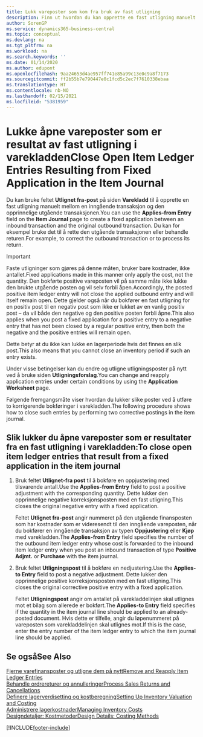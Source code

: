 ```yaml
---
title: Lukk vareposter som kom fra bruk av fast utligning
description: Finn ut hvordan du kan opprette en fast utligning manuelt mellom en inngående transaksjon og den opprinnelige utgående transaksjonen i varekladden.
author: SorenGP
ms.service: dynamics365-business-central
ms.topic: conceptual
ms.devlang: na
ms.tgt_pltfrm: na
ms.workload: na
ms.search.keywords: ''
ms.date: 01/14/2020
ms.author: edupont
ms.openlocfilehash: 9aa24653d4ae957ff741e85a99c13e0c9a8f7173
ms.sourcegitcommit: ff2b55b7e790447e0c1fcd5c2ec7f7610338ebaa
ms.translationtype: HT
ms.contentlocale: nb-NO
ms.lasthandoff: 02/15/2021
ms.locfileid: "5381959"
---
```

# <a name="close-open-item-ledger-entries-resulting-from-fixed-application-in-the-item-journal"></a><span data-ttu-id="48706-103">Lukke åpne vareposter som er resultat av fast utligning i varekladden</span><span class="sxs-lookup"><span data-stu-id="48706-103">Close Open Item Ledger Entries Resulting from Fixed Application in the Item Journal</span></span>

<span data-ttu-id="48706-104">Du kan bruke feltet **Utlignet fra-post** på siden **Varekladd** til å opprette en fast utligning manuelt mellom en inngående transaksjon og den opprinnelige utgående transaksjonen.</span><span class="sxs-lookup"><span data-stu-id="48706-104">You can use the **Applies-from Entry** field on the **Item Journal** page to create a fixed application between an inbound transaction and the original outbound transaction.</span></span> <span data-ttu-id="48706-105">Du kan for eksempel bruke det til å rette den utgående transaksjonen eller behandle returen.</span><span class="sxs-lookup"><span data-stu-id="48706-105">For example, to correct the outbound transaction or to process its return.</span></span>  

> [!IMPORTANT]  
> <span data-ttu-id="48706-106">Faste utligninger som gjøres på denne måten, bruker bare kostnader, ikke antallet.</span><span class="sxs-lookup"><span data-stu-id="48706-106">Fixed applications made in this manner only apply the cost, not the quantity.</span></span> <span data-ttu-id="48706-107">Den bokførte positive vareposten vil på samme måte ikke lukke den brukte utgående posten og vil selv forbli åpen.</span><span class="sxs-lookup"><span data-stu-id="48706-107">Accordingly, the posted positive item ledger entry will not close the applied outbound entry and will itself remain open.</span></span> <span data-ttu-id="48706-108">Dette gjelder også når du bokfører en fast utligning for en positiv post til en negativ post som ikke er lukket av en vanlig positiv post – da vil både den negative og den positive posten forbli åpne.</span><span class="sxs-lookup"><span data-stu-id="48706-108">This also applies when you post a fixed application for a positive entry to a negative entry that has not been closed by a regular positive entry, then both the negative and the positive entries will remain open.</span></span>  
>
> <span data-ttu-id="48706-109">Dette betyr at du ikke kan lukke en lagerperiode hvis det finnes en slik post.</span><span class="sxs-lookup"><span data-stu-id="48706-109">This also means that you cannot close an inventory period if such an entry exists.</span></span>  

<span data-ttu-id="48706-110">Under visse betingelser kan du endre og utligne utligningsposter på nytt ved å bruke siden **Utligningsforslag**.</span><span class="sxs-lookup"><span data-stu-id="48706-110">You can change and reapply application entries under certain conditions by using the **Application Worksheet** page.</span></span>  

<span data-ttu-id="48706-111">Følgende fremgangsmåte viser hvordan du lukker slike poster ved å utføre to korrigerende bokføringer i varekladden.</span><span class="sxs-lookup"><span data-stu-id="48706-111">The following procedure shows how to close such entries by performing two corrective postings in the item journal.</span></span>  

## <a name="to-close-open-item-ledger-entries-that-result-from-a-fixed-application-in-the-item-journal"></a><span data-ttu-id="48706-112">Slik lukker du åpne vareposter som er resultater fra en fast utligning i varekladden:</span><span class="sxs-lookup"><span data-stu-id="48706-112">To close open item ledger entries that result from a fixed application in the item journal</span></span>  

1. <span data-ttu-id="48706-113">Bruk feltet **Utlignet-fra post** til å bokføre en oppjustering med tilsvarende antall.</span><span class="sxs-lookup"><span data-stu-id="48706-113">Use the **Applies-from Entry** field to post a positive adjustment with the corresponding quantity.</span></span> <span data-ttu-id="48706-114">Dette lukker den opprinnelige negative korreksjonsposten med en fast utligning.</span><span class="sxs-lookup"><span data-stu-id="48706-114">This closes the original negative entry with a fixed application.</span></span>  

    <span data-ttu-id="48706-115">Feltet **Utlignet fra-post** angir nummeret på den utgående finansposten som har kostnader som er videresendt til den inngående vareposten, når du bokfører en inngående transaksjon av typen **Oppjustering** eller **Kjøp** med varekladden.</span><span class="sxs-lookup"><span data-stu-id="48706-115">The **Applies-from Entry** field specifies the number of the outbound item ledger entry whose cost is forwarded to the inbound item ledger entry when you post an inbound transaction of type **Positive Adjmt.** or **Purchase** with the item journal.</span></span>  
2. <span data-ttu-id="48706-116">Bruk feltet **Utligningspost** til å bokføre en nedjustering.</span><span class="sxs-lookup"><span data-stu-id="48706-116">Use the **Applies-to Entry** field to post a negative adjustment.</span></span> <span data-ttu-id="48706-117">Dette lukker den opprinnelige positive korreksjonsposten med en fast utligning.</span><span class="sxs-lookup"><span data-stu-id="48706-117">This closes the original corrective positive entry with a fixed application.</span></span>  

    <span data-ttu-id="48706-118">Feltet **Utligningspost** angir om antallet på varekladdelinjen skal utlignes mot et bilag som allerede er bokført.</span><span class="sxs-lookup"><span data-stu-id="48706-118">The **Applies-to Entry** field specifies if the quantity in the item journal line should be applied to an already-posted document.</span></span> <span data-ttu-id="48706-119">Hvis dette er tilfelle, angir du løpenummeret på vareposten som varekladdelinjen skal utlignes mot.</span><span class="sxs-lookup"><span data-stu-id="48706-119">If this is the case, enter the entry number of the item ledger entry to which the item journal line should be applied.</span></span>

## <a name="see-also"></a><span data-ttu-id="48706-120">Se også</span><span class="sxs-lookup"><span data-stu-id="48706-120">See Also</span></span>

[<span data-ttu-id="48706-121">Fjerne varefinansposter og utligne dem på nytt</span><span class="sxs-lookup"><span data-stu-id="48706-121">Remove and Reapply Item Ledger Entries</span></span>](finance-how-to-remove-and-reapply-item-entries.md)  
[<span data-ttu-id="48706-122">Behandle ordrereturer og annulleringer</span><span class="sxs-lookup"><span data-stu-id="48706-122">Process Sales Returns and Cancellations</span></span>](sales-how-process-sales-returns-cancellations.md)  
[<span data-ttu-id="48706-123">Definere lagerverdisetting og kostberegning</span><span class="sxs-lookup"><span data-stu-id="48706-123">Setting Up Inventory Valuation and Costing</span></span>](finance-set-up-inventory-valuation-and-costing.md)  
[<span data-ttu-id="48706-124">Administrere lagerkostnader</span><span class="sxs-lookup"><span data-stu-id="48706-124">Managing Inventory Costs</span></span>](finance-manage-inventory-costs.md)  
[<span data-ttu-id="48706-125">Designdetaljer: Kostmetoder</span><span class="sxs-lookup"><span data-stu-id="48706-125">Design Details: Costing Methods</span></span>](design-details-costing-methods.md)


[!INCLUDE[footer-include](includes/footer-banner.md)]